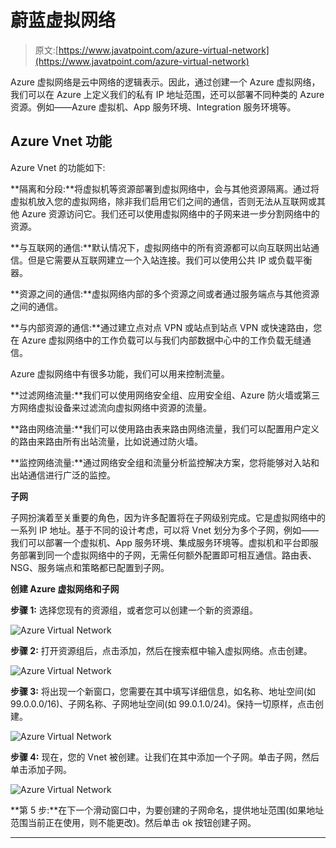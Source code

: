 # 蔚蓝虚拟网络

> 原文:[https://www.javatpoint.com/azure-virtual-network](https://www.javatpoint.com/azure-virtual-network)

Azure 虚拟网络是云中网络的逻辑表示。因此，通过创建一个 Azure 虚拟网络，我们可以在 Azure 上定义我们的私有 IP 地址范围，还可以部署不同种类的 Azure 资源。例如——Azure 虚拟机、App 服务环境、Integration 服务环境等。

## Azure Vnet 功能

Azure Vnet 的功能如下:

**隔离和分段:**将虚拟机等资源部署到虚拟网络中，会与其他资源隔离。通过将虚拟机放入您的虚拟网络，除非我们启用它们之间的通信，否则无法从互联网或其他 Azure 资源访问它。我们还可以使用虚拟网络中的子网来进一步分割网络中的资源。

**与互联网的通信:**默认情况下，虚拟网络中的所有资源都可以向互联网出站通信。但是它需要从互联网建立一个入站连接。我们可以使用公共 IP 或负载平衡器。

**资源之间的通信:**虚拟网络内部的多个资源之间或者通过服务端点与其他资源之间的通信。

**与内部资源的通信:**通过建立点对点 VPN 或站点到站点 VPN 或快速路由，您在 Azure 虚拟网络中的工作负载可以与我们内部数据中心中的工作负载无缝通信。

Azure 虚拟网络中有很多功能，我们可以用来控制流量。

**过滤网络流量:**我们可以使用网络安全组、应用安全组、Azure 防火墙或第三方网络虚拟设备来过滤流向虚拟网络中资源的流量。

**路由网络流量:**我们可以使用路由表来路由网络流量，我们可以配置用户定义的路由来路由所有出站流量，比如说通过防火墙。

**监控网络流量:**通过网络安全组和流量分析监控解决方案，您将能够对入站和出站通信进行广泛的监控。

**子网**

子网扮演着至关重要的角色，因为许多配置将在子网级别完成。它是虚拟网络中的一系列 IP 地址。基于不同的设计考虑，可以将 Vnet 划分为多个子网，例如——我们可以部署一个虚拟机、App 服务环境、集成服务环境等。虚拟机和平台即服务部署到同一个虚拟网络中的子网，无需任何额外配置即可相互通信。路由表、NSG、服务端点和策略都已配置到子网。

**创建 Azure 虚拟网络和子网**

**步骤 1:** 选择您现有的资源组，或者您可以创建一个新的资源组。

![Azure Virtual Network](../Images/41aea962ded24bf71874b483bc65ab44.png)

**步骤 2:** 打开资源组后，点击添加，然后在搜索框中输入虚拟网络。点击创建。

![Azure Virtual Network](../Images/d479e551d51a322ee0b3a8f12cc9c197.png)

**步骤 3:** 将出现一个新窗口，您需要在其中填写详细信息，如名称、地址空间(如 99.0.0.0/16)、子网名称、子网地址空间(如 99.0.1.0/24)。保持一切原样，点击创建。

![Azure Virtual Network](../Images/2a19a233cc416fad0a6804556fc43ae6.png)

**步骤 4:** 现在，您的 Vnet 被创建。让我们在其中添加一个子网。单击子网，然后单击添加子网。

![Azure Virtual Network](../Images/5b1ff01d84de2f43b205f4aa09a2238e.png)

**第 5 步:**在下一个滑动窗口中，为要创建的子网命名，提供地址范围(如果地址范围当前正在使用，则不能更改)。然后单击 ok 按钮创建子网。

* * *